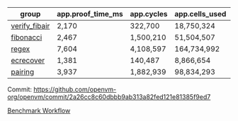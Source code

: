 | group | app.proof_time_ms | app.cycles | app.cells_used | leaf.proof_time_ms | leaf.cycles | leaf.cells_used |
| -- | -- | -- | -- | -- | -- | -- |
| [verify_fibair](https://github.com/openvm-org/openvm/blob/benchmark-results/benchmarks-pr/1995/verify_fibair-2a26cc8c60dbbb9ab313a82fed121e81385f9ed7.md) | 2,170 |  322,700 |  18,750,324 |- | - | - |
| [fibonacci](https://github.com/openvm-org/openvm/blob/benchmark-results/benchmarks-pr/1995/fibonacci-2a26cc8c60dbbb9ab313a82fed121e81385f9ed7.md) | 2,467 |  1,500,210 |  51,504,507 |- | - | - |
| [regex](https://github.com/openvm-org/openvm/blob/benchmark-results/benchmarks-pr/1995/regex-2a26cc8c60dbbb9ab313a82fed121e81385f9ed7.md) | 7,604 |  4,108,597 |  164,734,992 |- | - | - |
| [ecrecover](https://github.com/openvm-org/openvm/blob/benchmark-results/benchmarks-pr/1995/ecrecover-2a26cc8c60dbbb9ab313a82fed121e81385f9ed7.md) | 1,381 |  140,487 |  8,866,654 |- | - | - |
| [pairing](https://github.com/openvm-org/openvm/blob/benchmark-results/benchmarks-pr/1995/pairing-2a26cc8c60dbbb9ab313a82fed121e81385f9ed7.md) | 3,937 |  1,882,939 |  98,834,293 |- | - | - |


Commit: https://github.com/openvm-org/openvm/commit/2a26cc8c60dbbb9ab313a82fed121e81385f9ed7

[Benchmark Workflow](https://github.com/openvm-org/openvm/actions/runs/17047021913)
